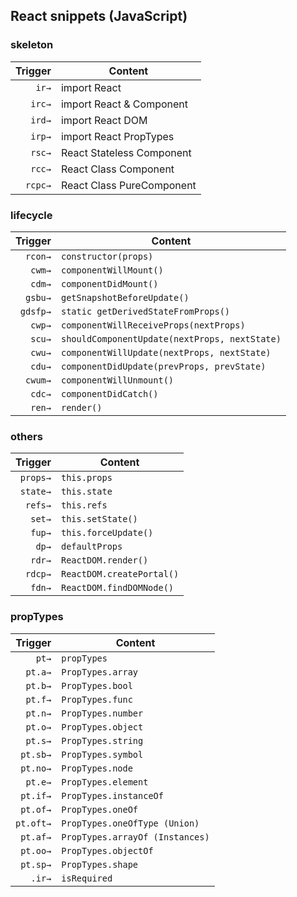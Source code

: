 ## React snippets (JavaScript)

### skeleton

| Trigger  | Content |
| -------: | ------- |
| `ir→`   | import React |
| `irc→`   | import React & Component |
| `ird→`   | import React DOM |
| `irp→`   | import React PropTypes |
| `rsc→`   | React Stateless Component |
| `rcc→`   | React Class Component |
| `rcpc→`   | React Class PureComponent |

### lifecycle

| Trigger  | Content |
| -------: | ------- |
| `rcon→`   | `constructor(props) ` |
| `cwm→`   | `componentWillMount() ` |
| `cdm→`   | `componentDidMount() ` |
| `gsbu→`   | `getSnapshotBeforeUpdate() ` |
| `gdsfp→`   | `static getDerivedStateFromProps() ` |
| `cwp→`  | `componentWillReceiveProps(nextProps)` |
| `scu→`  | `shouldComponentUpdate(nextProps, nextState)` |
| `cwu→`  | `componentWillUpdate(nextProps, nextState)` |
| `cdu→`  | `componentDidUpdate(prevProps, prevState)` |
| `cwum→`   | `componentWillUnmount()` |
| `cdc→`   | `componentDidCatch()` |
| `ren→`   | `render()` |

### others

| Trigger  | Content |
| -------: | ------- |
| `props→` | `this.props` |
| `state→` | `this.state` |
| `refs→`   | `this.refs` |
| `set→`   | `this.setState()` |
| `fup→`   | `this.forceUpdate()` |
| `dp→`    | `defaultProps ` |
| `rdr→`   | `ReactDOM.render()` |
| `rdcp→`   | `ReactDOM.createPortal()` |
| `fdn→`   | `ReactDOM.findDOMNode()` |

### propTypes

| Trigger    | Content |
| -------:   | ------- |
| `pt→`      | `propTypes ` |
| `pt.a→`    | `PropTypes.array` |
| `pt.b→`    | `PropTypes.bool` |
| `pt.f→`    | `PropTypes.func` |
| `pt.n→`    | `PropTypes.number` |
| `pt.o→`    | `PropTypes.object` |
| `pt.s→`    | `PropTypes.string` |
| `pt.sb→`    | `PropTypes.symbol` |
| `pt.no→`   | `PropTypes.node` |
| `pt.e→`    | `PropTypes.element` |
| `pt.if→`   | `PropTypes.instanceOf` |
| `pt.of→`  | `PropTypes.oneOf` |
| `pt.oft→` | `PropTypes.oneOfType (Union)` |
| `pt.af→`   | `PropTypes.arrayOf (Instances)` |
| `pt.oo→`   | `PropTypes.objectOf` |
| `pt.sp→`   | `PropTypes.shape` |
| `.ir→`      | `isRequired` |

